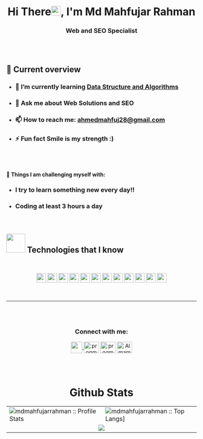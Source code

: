 <h1 align="center">Hi There<a><img src="https://media.giphy.com/media/hvRJCLFzcasrR4ia7z/giphy.gif" width="25px"></a>, I'm Md Mahfujar Rahman</h1>

<h3 align="center">Web and SEO Specialist</h3>
<br />
<br />


## :eyes: Current overview

-   ### 🌱 I’m currently learning [Data Structure and Algorithms](https://www.google.com/search?q=Data+Structure+and+Algorithms&oq=Data+Structure+and+Algorithms&aqs=chrome..69i57j69i59j69i60l3.529j0j7&sourceid=chrome&ie=UTF-8)

-   ### 💬 Ask me about **Web Solutions and SEO**

-   ### 📫 How to reach me: ahmedmahfuj28@gmail.com

-   ### ⚡ Fun fact **Smile is my strength :)**
    <br/><br/>

#### :muscle: Things I am challenging myself with:

-   ### I try to learn something new every day!!
-   ### Coding at least 3 hours a day

<br />

<h2><img src = "https://media2.giphy.com/media/QssGEmpkyEOhBCb7e1/giphy.gif?cid=ecf05e47a0n3gi1bfqntqmob8g9aid1oyj2wr3ds3mg700bl&rid=giphy.gif" width='50'/>&nbsp;Technologies that I know</h2>

<br>
<p align="center">
<img src="https://img.shields.io/badge/HTML5-E34F26?style=for-the-badge&logo=html5&logoColor=white" height="25"/> <img src="https://img.shields.io/badge/CSS3-1572B6?style=for-the-badge&logo=css3&logoColor=white" height="25"/> <img src="https://img.shields.io/badge/javascript-F7DF1E.svg?&style=for-the-badge&logo=javascript&logoColor=white" height="25"/> <img src="https://img.shields.io/badge/React-20232A?style=for-the-badge&logo=react&logoColor=61DAFB" height="25"/> <img src="https://img.shields.io/badge/React_Router-CA4245?style=for-the-badge&logo=react-router&logoColor=white" height="25"/>  <img src="https://img.shields.io/badge/Bootstrap-563D7C?style=for-the-badge&logo=bootstrap&logoColor=white" height="25"/> <img src="https://img.shields.io/badge/Tailwind_CSS-38B2AC?style=for-the-badge&logo=tailwind-css&logoColor=white" height="25"/> <img src="https://img.shields.io/badge/Netlify-00C7B7?style=for-the-badge&logo=netlify&logoColor=white" height="25"/> <img src="https://img.shields.io/badge/Heroku-430098?style=for-the-badge&logo=heroku&logoColor=white" height="25"/> <img src="https://img.shields.io/badge/firebase-FFCA28.svg?&style=for-the-badge&logo=firebase&logoColor=white" height="25"/> <img src="https://img.shields.io/badge/Node.js-43853D?style=for-the-badge&logo=node.js&logoColor=white" height="25"/> <img src="https://img.shields.io/badge/-MongoDB-4DB33D?style=flat&logo=mongodb&logoColor=FFFFFF" height="25"/>
</p>
<br/>

---

<br/> <br/>

<h3 align="center">Connect with me:</h3>
<p align="center"><a href="mailto:ahmedmahfuj28@gmail.com" target="_blank" rel="noopener" ><img align="center" src="https://pngroyale.com/wp-content/uploads/2021/12/px-Circle-icons-mail-svg-PNG-Download-1.png" height="30" width="30"/>
<a href="https://www.linkedin.com/in/md-mahfujar-rahman/" target="_blank"><img align="center" src="https://raw.githubusercontent.com/rahuldkjain/github-profile-readme-generator/master/src/images/icons/Social/linked-in-alt.svg" alt="progmamun" height="30" width="40" /></a>
<a href="https://twitter.com/Mahfujahmed28" target="_blank"><img align="center" src="https://raw.githubusercontent.com/rahuldkjain/github-profile-readme-generator/master/src/images/icons/Social/twitter.svg" alt="progmamun" height="30" width="40" /></a>
<a href="https://www.facebook.com/Mahfuj.ahmed0" target="_blank"><img align="center" src="https://raw.githubusercontent.com/rahuldkjain/github-profile-readme-generator/master/src/images/icons/Social/facebook.svg" alt="AlmamunkhanDev" height="30" width="40" /></a>
</p>
<br>
<br />

<p align="center">
   <table>
   <h1 align="center">Github Stats</h1>
       <tr>
       <td><img alt="mdmahfujarrahman :: Profile Stats" src="https://github-readme-stats.vercel.app/api?username=mdmahfujarrahman&theme=blue-green&amp;show_icons=true&amp;count_private=true&amp;hide_border=true" /></td>
       <td><img alt="mdmahfujarrahman :: Top Langs]" src="https://github-readme-stats.vercel.app/api/top-langs/?username=mdmahfujarrahman&langs_count=14&theme=blue-green&layout=compact&hide=html"> </td>
     </tr>
     <tr>
        <td colspan="2" align="center"><img  align="center" src="https://github-readme-streak-stats.herokuapp.com?user=mdmahfujarrahman&theme=blue-green&hide_border=true"></td>
     </tr>
   </table>
</p>
